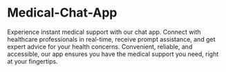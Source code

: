 # Medical-Chat-App
Experience instant medical support with our chat app. Connect with healthcare professionals in real-time, receive prompt assistance, and get expert advice for your health concerns. Convenient, reliable, and accessible, our app ensures you have the medical support you need, right at your fingertips.
